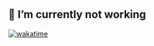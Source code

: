 ## 🔭 I’m currently not working

[![wakatime](https://wakatime.com/badge/user/4a18cde4-36c7-4b31-a6d0-c76827584531.svg)](https://wakatime.com/@4a18cde4-36c7-4b31-a6d0-c76827584531)

<!--
**rhythmikkk/rhythmikkk** is a ✨ _special_ ✨ repository because its `README.md` (this file) appears on your GitHub profile.

Here are some ideas to get you started:

- 🔭 I’m currently working on ...
- 🌱 I’m currently learning ...
- 👯 I’m looking to collaborate on ...
- 🤔 I’m looking for help with ...
- 💬 Ask me about ...
- 📫 How to reach me: ...
- 😄 Pronouns: ...
- ⚡ Fun fact: ...
-->
